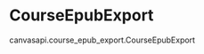 # CourseEpubExport

<div class="autoclass" members="">

canvasapi.course_epub_export.CourseEpubExport

</div>
